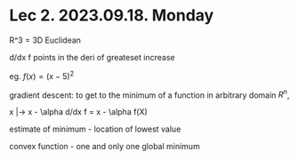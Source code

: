 # Lec 2. 2023.09.18. Monday

R^3 = 3D Euclidean

d/dx f points in the deri of greateset increase

eg. $f(x) = (x-5)^2$

gradient descent: to get to the minimum of a function in arbitrary domain $R^n$,

x |-> x - \alpha d/dx f = x - \alpha f(X)

estimate of minimum - location of lowest value


convex function - one and only one global minimum 

